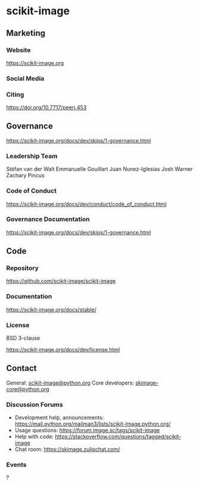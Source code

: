 # scikit-image

## Marketing

### Website
<https://scikit-image.org>

### Social Media

### Citing
https://doi.org/10.7717/peerj.453 

## Governance
https://scikit-image.org/docs/dev/skips/1-governance.html

### Leadership Team
Stéfan van der Walt
Emmanuelle Gouillart
Juan Nunez-Iglesias
Josh Warner
Zachary Pincus

### Code of Conduct
https://scikit-image.org/docs/dev/conduct/code_of_conduct.html

### Governance Documentation
https://scikit-image.org/docs/dev/skips/1-governance.html

## Code

### Repository
https://github.com/scikit-image/scikit-image

### Documentation
https://scikit-image.org/docs/stable/

### License
BSD 3-clause

https://scikit-image.org/docs/dev/license.html

## Contact

General: scikit-image@python.org
Core developers: skimage-core@python.org

### Discussion Forums
- Development help, announcements: https://mail.python.org/mailman3/lists/scikit-image.python.org/
- Usage questions: https://forum.image.sc/tags/scikit-image
- Help with code: https://stackoverflow.com/questions/tagged/scikit-image
- Chat room: https://skimage.zulipchat.com/

### Events
?
